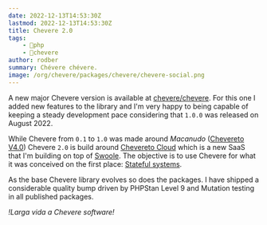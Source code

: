 ```yaml
---
date: 2022-12-13T14:53:30Z
lastmod: 2022-12-13T14:53:30Z
title: Chevere 2.0
tags:
    - 🐘php
    - 🥑chevere
author: rodber
summary: Chévere chévere.
image: /org/chevere/packages/chevere/chevere-social.png
---
```


A new major Chevere version is available at [chevere/chevere](https://github.com/chevere/chevere). For this one I added new features to the library and I'm very happy to being capable of keeping a steady development pace considering that `1.0.0` was released on August 2022.

While Chevere from `0.1` to `1.0` was made around *Macanudo* ([Chevereto V4.0](https://v4-docs.chevereto.com/introduction/changelog/4.0.html)) Chevere `2.0` is build around [Chevereto Cloud](https:/chevereto.cloud/) which is a new SaaS that I'm building on top of [Swoole](https://github.com/swoole/swoole-src). The objective is to use Chevere for what it was conceived on the first place: [Stateful systems](https://www.redhat.com/en/topics/cloud-native-apps/stateful-vs-stateless).

As the base Chevere library evolves so does the packages. I have shipped a considerable quality bump driven by PHPStan Level 9 and Mutation testing in all published packages.

*!Larga vida a Chevere software!*
